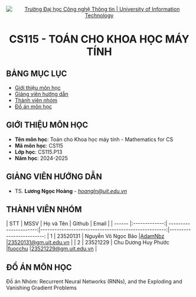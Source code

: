 <p align="center">
  <a href="https://www.uit.edu.vn/" title="Trường Đại học Công nghệ Thông tin" style="border: 5;">
    <img src="https://i.imgur.com/WmMnSRt.png" alt="Trường Đại học Công nghệ Thông tin | University of Information Technology">
  </a>
</p>

<!-- Title -->
<h1 align="center"><b>CS115 - TOÁN CHO KHOA HỌC MÁY TÍNH</b></h1>



## BẢNG MỤC LỤC
* [ Giới thiệu môn học](#gioithieumonhoc)
* [ Giảng viên hướng dẫn](#giangvien)
* [ Thành viên nhóm](#thanhvien)
* [ Đồ án môn học](#doan)


## GIỚI THIỆU MÔN HỌC
<a name="gioithieumonhoc"></a>
* **Tên môn học**: Toán cho Khoa học máy tính - Mathematics for CS
* **Mã môn học**: CS115
* **Lớp học**: CS115.P13
* **Năm học**: 2024-2025


## GIẢNG VIÊN HƯỚNG DẪN
<a name="giangvien"></a>
* TS. **Lương Ngọc Hoàng** - *hoangln@uit.edu.vn*


## THÀNH VIÊN NHÓM
<a name="thanhvien"></a>
| STT    | MSSV          | Họ và Tên              | Github                                               | Email                   |
| ------ |:-------------:| ----------------------:|-----------------------------------------------------:|-------------------------:
| 1      | 23520131      | Nguyễn Võ Ngọc Bảo     |[AdamNbz](https://github.com/AdamNbz)                 |23520131@gm.uit.edu.vn   |
| 2      | 23521229      | Chu Dương Huy Phước    |[fuocchu](https://github.com/fuocchu)                 |23521229@gm.uit.edu.vn   |


## ĐỒ ÁN MÔN HỌC
<a name="doan"></a>
Đồ án Nhóm: Recurrent Neural Networks (RNNs), and the Exploding and Vanishing Gradient Problems
